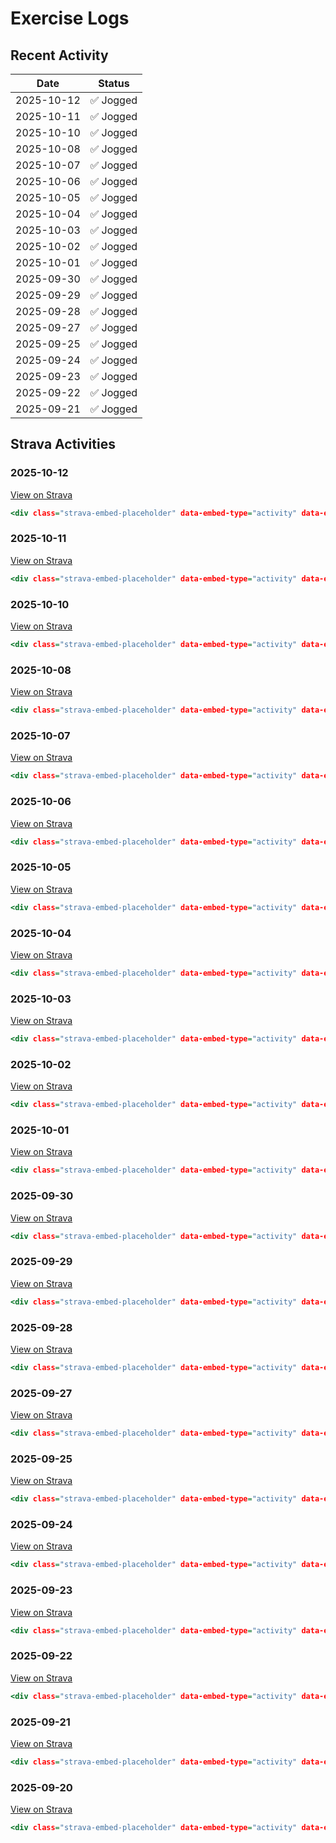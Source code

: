 # Exercise Logs

## Recent Activity

| Date | Status |
|------|--------|
| 2025-10-12 | ✅ Jogged |
| 2025-10-11 | ✅ Jogged |
| 2025-10-10 | ✅ Jogged |
| 2025-10-08 | ✅ Jogged |
| 2025-10-07 | ✅ Jogged |
| 2025-10-06 | ✅ Jogged |
| 2025-10-05 | ✅ Jogged |
| 2025-10-04 | ✅ Jogged |
| 2025-10-03 | ✅ Jogged |
| 2025-10-02 | ✅ Jogged |
| 2025-10-01 | ✅ Jogged |
| 2025-09-30 | ✅ Jogged |
| 2025-09-29 | ✅ Jogged |
| 2025-09-28 | ✅ Jogged |
| 2025-09-27 | ✅ Jogged |
| 2025-09-25 | ✅ Jogged |
| 2025-09-24 | ✅ Jogged |
| 2025-09-23 | ✅ Jogged |
| 2025-09-22 | ✅ Jogged |
| 2025-09-21 | ✅ Jogged |

## Strava Activities






















### 2025-10-12
[View on Strava](https://www.strava.com/activities/16116455437)

```.html
<div class="strava-embed-placeholder" data-embed-type="activity" data-embed-id="16116455437" data-style="standard"></div><script src="https://strava-embeds.com/embed.js"></script>
```

### 2025-10-11
[View on Strava](https://www.strava.com/activities/16105253151)

```.html
<div class="strava-embed-placeholder" data-embed-type="activity" data-embed-id="16105253151" data-style="standard"></div><script src="https://strava-embeds.com/embed.js"></script>
```

### 2025-10-10
[View on Strava](https://www.strava.com/activities/16095514777)

```.html
<div class="strava-embed-placeholder" data-embed-type="activity" data-embed-id="16095514777" data-style="standard"></div><script src="https://strava-embeds.com/embed.js"></script>
```

### 2025-10-08
[View on Strava](https://www.strava.com/activities/16075097350)

```.html
<div class="strava-embed-placeholder" data-embed-type="activity" data-embed-id="16075097350" data-style="standard"></div><script src="https://strava-embeds.com/embed.js"></script>
```

### 2025-10-07
[View on Strava](https://www.strava.com/activities/16062685128)

```.html
<div class="strava-embed-placeholder" data-embed-type="activity" data-embed-id="16062685128" data-style="standard"></div><script src="https://strava-embeds.com/embed.js"></script>
```

### 2025-10-06
[View on Strava](https://www.strava.com/activities/16052060981)

```.html
<div class="strava-embed-placeholder" data-embed-type="activity" data-embed-id="16052060981" data-style="standard"></div><script src="https://strava-embeds.com/embed.js"></script>
```

### 2025-10-05
[View on Strava](https://www.strava.com/activities/16037753011)

```.html
<div class="strava-embed-placeholder" data-embed-type="activity" data-embed-id="16037753011" data-style="standard"></div><script src="https://strava-embeds.com/embed.js"></script>
```

### 2025-10-04
[View on Strava](https://www.strava.com/activities/16026439608)

```.html
<div class="strava-embed-placeholder" data-embed-type="activity" data-embed-id="16026439608" data-style="standard"></div><script src="https://strava-embeds.com/embed.js"></script>
```

### 2025-10-03
[View on Strava](https://www.strava.com/activities/16019730486)

```.html
<div class="strava-embed-placeholder" data-embed-type="activity" data-embed-id="16019730486" data-style="standard"></div><script src="https://strava-embeds.com/embed.js"></script>
```

### 2025-10-02
[View on Strava](https://www.strava.com/activities/16008750079)

```.html
<div class="strava-embed-placeholder" data-embed-type="activity" data-embed-id="16008750079" data-style="standard"></div><script src="https://strava-embeds.com/embed.js"></script>
```

### 2025-10-01
[View on Strava](https://www.strava.com/activities/15998059201)

```.html
<div class="strava-embed-placeholder" data-embed-type="activity" data-embed-id="15998059201" data-style="standard"></div><script src="https://strava-embeds.com/embed.js"></script>
```

### 2025-09-30
[View on Strava](https://www.strava.com/activities/15986087004)

```.html
<div class="strava-embed-placeholder" data-embed-type="activity" data-embed-id="15986087004" data-style="standard"></div><script src="https://strava-embeds.com/embed.js"></script>
```

### 2025-09-29
[View on Strava](https://www.strava.com/activities/15974941394)

```.html
<div class="strava-embed-placeholder" data-embed-type="activity" data-embed-id="15974941394" data-style="standard"></div><script src="https://strava-embeds.com/embed.js"></script>
```

### 2025-09-28
[View on Strava](https://www.strava.com/activities/15960054696)

```.html
<div class="strava-embed-placeholder" data-embed-type="activity" data-embed-id="15960054696" data-style="standard"></div><script src="https://strava-embeds.com/embed.js"></script>
```

### 2025-09-27
[View on Strava](https://www.strava.com/activities/15948755698)

```.html
<div class="strava-embed-placeholder" data-embed-type="activity" data-embed-id="15948755698" data-style="standard"></div><script src="https://strava-embeds.com/embed.js"></script>
```

### 2025-09-25
[View on Strava](https://www.strava.com/activities/15931740222)

```.html
<div class="strava-embed-placeholder" data-embed-type="activity" data-embed-id="15931740222" data-style="standard"></div><script src="https://strava-embeds.com/embed.js"></script>
```

### 2025-09-24
[View on Strava](https://www.strava.com/activities/15921041760)

```.html
<div class="strava-embed-placeholder" data-embed-type="activity" data-embed-id="15921041760" data-style="standard"></div><script src="https://strava-embeds.com/embed.js"></script>
```

### 2025-09-23
[View on Strava](https://www.strava.com/activities/15908913505)

```.html
<div class="strava-embed-placeholder" data-embed-type="activity" data-embed-id="15908913505" data-style="standard"></div><script src="https://strava-embeds.com/embed.js"></script>
```

### 2025-09-22
[View on Strava](https://www.strava.com/activities/15897596994)

```.html
<div class="strava-embed-placeholder" data-embed-type="activity" data-embed-id="15897596994" data-style="standard"></div><script src="https://strava-embeds.com/embed.js"></script>
```

### 2025-09-21
[View on Strava](https://www.strava.com/activities/15887544821)

```.html
<div class="strava-embed-placeholder" data-embed-type="activity" data-embed-id="15887544821" data-style="standard"></div><script src="https://strava-embeds.com/embed.js"></script>
```

### 2025-09-20
[View on Strava](https://www.strava.com/activities/15875620162)

```.html
<div class="strava-embed-placeholder" data-embed-type="activity" data-embed-id="15875620162" data-style="standard"></div><script src="https://strava-embeds.com/embed.js"></script>
```

